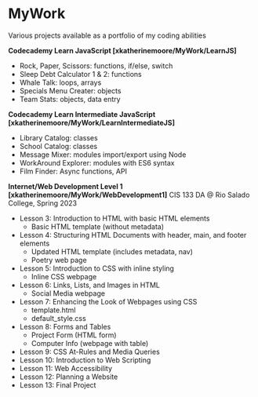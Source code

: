# MyWork
Various projects available as a portfolio of my coding abilities

<b>Codecademy Learn JavaScript [xkatherinemoore/MyWork/LearnJS] </b>
- Rock, Paper, Scissors: functions, if/else, switch
- Sleep Debt Calculator 1 & 2: functions
- Whale Talk: loops, arrays
- Specials Menu Creater: objects
- Team Stats: objects, data entry

<b>Codecademy Learn Intermediate JavaScript [xkatherinemoore/MyWork/LearnIntermediateJS]</b>
- Library Catalog: classes
- School Catalog: classes
- Message Mixer: modules import/export using Node
- WorkAround Explorer: modules with ES6 syntax
- Film Finder: Async functions, API

<b>Internet/Web Development Level 1 [xkatherinemoore/MyWork/WebDevelopment1]</b>
CIS 133 DA @ Rio Salado College, Spring 2023
- Lesson 3: Introduction to HTML with basic HTML elements
    - Basic HTML template (without metadata)
- Lesson 4: Structuring HTML Documents with header, main, and footer elements
    - Updated HTML template (includes metadata, nav)
    - Poetry web page
- Lesson 5: Introduction to CSS with inline styling
    - Inline CSS webpage
- Lesson 6: Links, Lists, and Images in HTML
    - Social Media webpage 
- Lesson 7: Enhancing the Look of Webpages using CSS
    - template.html
    - default_style.css
- Lesson 8: Forms and Tables
    - Project Form (HTML form)
    - Computer Info (webpage with table)
- Lesson 9: CSS At-Rules and Media Queries
- Lesson 10: Introduction to Web Scripting
- Lesson 11: Web Accessibility
- Lesson 12: Planning a Website
- Lesson 13: Final Project
